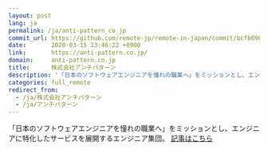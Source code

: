 ```yaml
---
layout: post
lang: ja
permalink: /ja/anti-pattern_co_jp
commit_url: https://github.com/remote-jp/remote-in-japan/commit/bcfb0960b832a08b6ddc516153480cb257adbbcd
date:       2020-03-15 13:46:22 +0900
link:       https://anti-pattern.co.jp/
domain:     anti-pattern.co.jp
title:      株式会社アンチパターン
description: '「日本のソフトウェアエンジニアを憧れの職業へ」をミッションとし、エンジニアに特化したサービスを展開するエンジニア集団。 記事はこちら'
categories: full_remote
redirect_from:
  - /ja/株式会社アンチパターン
  - /ja/アンチパターン
---
```


<p>「日本のソフトウェアエンジニアを憧れの職業へ」をミッションとし、エンジニアに特化したサービスを展開するエンジニア集団。 <a href="https://prtimes.jp/main/html/rd/p/000000002.000054643.html">記事はこちら</a></p>
